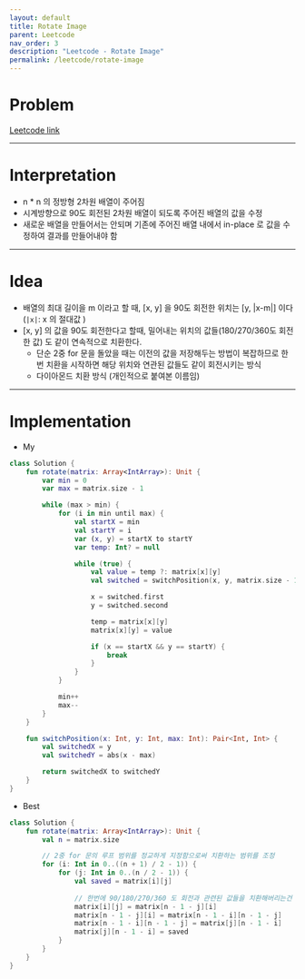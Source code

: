 ```yaml
---
layout: default
title: Rotate Image
parent: Leetcode
nav_order: 3
description: "Leetcode - Rotate Image"
permalink: /leetcode/rotate-image
---
```


# Problem
[Leetcode link](https://leetcode.com/explore/interview/card/top-interview-questions-easy/92/array/770/)

---
# Interpretation
* n * n 의 정방형 2차원 배열이 주어짐
* 시계방향으로 90도 회전된 2차원 배열이 되도록 주어진 배열의 값을 수정
* 새로운 배열을 만들어서는 안되며 기존에 주어진 배열 내에서 in-place 로 값을 수정하여 결과를 만들어내야 함

 ---
# Idea
* 배열의 최대 길이을 m 이라고 할 때, [x, y] 을 90도 회전한 위치는 [y, |x-m|] 이다 (`|x|`: x 의 절대값 ) 
* [x, y] 의 값을 90도 회전한다고 할때, 밀어내는 위치의 값들(180/270/360도 회전한 값) 도 같이 연속적으로 치환한다.
  * 단순 2중 for 문을 돌았을 때는 이전의 값을 저장해두는 방법이 복잡하므로 한번 치환을 시작하면 해당 위치와 연관된 값들도 같이 회전시키는 방식
  * 다이아몬드 치환 방식 (개인적으로 붙여본 이름임) 

---
# Implementation
* My
````kotlin
class Solution {
    fun rotate(matrix: Array<IntArray>): Unit {
        var min = 0
        var max = matrix.size - 1

        while (max > min) {
            for (i in min until max) {
                val startX = min
                val startY = i
                var (x, y) = startX to startY
                var temp: Int? = null

                while (true) {
                    val value = temp ?: matrix[x][y]
                    val switched = switchPosition(x, y, matrix.size - 1)

                    x = switched.first
                    y = switched.second

                    temp = matrix[x][y]
                    matrix[x][y] = value

                    if (x == startX && y == startY) {
                        break
                    }
                }
            }

            min++
            max--
        }
    }

    fun switchPosition(x: Int, y: Int, max: Int): Pair<Int, Int> {
        val switchedX = y
        val switchedY = abs(x - max)

        return switchedX to switchedY
    }
}
````

* Best

````kotlin
class Solution {
    fun rotate(matrix: Array<IntArray>): Unit {
        val n = matrix.size

        // 2중 for 문의 루프 범위를 정교하게 지정함으로써 치환하는 범위를 조정 
        for (i: Int in 0..((n + 1) / 2 - 1)) {
            for (j: Int in 0..(n / 2 - 1)) {
                val saved = matrix[i][j]
                
                // 한번에 90/180/270/360 도 회전과 관련된 값들을 치환해버리는건 나와 동일한 방식                
                matrix[i][j] = matrix[n - 1 - j][i]
                matrix[n - 1 - j][i] = matrix[n - 1 - i][n - 1 - j]
                matrix[n - 1 - i][n - 1 - j] = matrix[j][n - 1 - i]
                matrix[j][n - 1 - i] = saved
            }
        }
    }
}
````